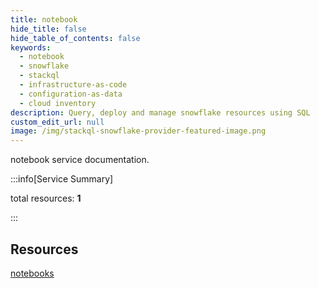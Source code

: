 ```yaml
---
title: notebook
hide_title: false
hide_table_of_contents: false
keywords:
  - notebook
  - snowflake
  - stackql
  - infrastructure-as-code
  - configuration-as-data
  - cloud inventory
description: Query, deploy and manage snowflake resources using SQL
custom_edit_url: null
image: /img/stackql-snowflake-provider-featured-image.png
---
```


notebook service documentation.

:::info[Service Summary]

total resources: __1__  

:::

## Resources
<div class="row">
<div class="providerDocColumn">
<a href="/services/notebook/notebooks/">notebooks</a>
</div>
<div class="providerDocColumn">

</div>
</div>